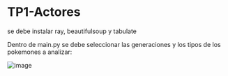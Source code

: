 # TP1-Actores
se debe instalar ray, beautifulsoup y tabulate

Dentro de main.py se debe seleccionar las generaciones y los tipos de los pokemones a analizar:

![image](https://github.com/GabrielPlazaola/TP1-Actores/assets/70722542/fea98e34-4b7e-4446-bb02-fb220f599e3d)


